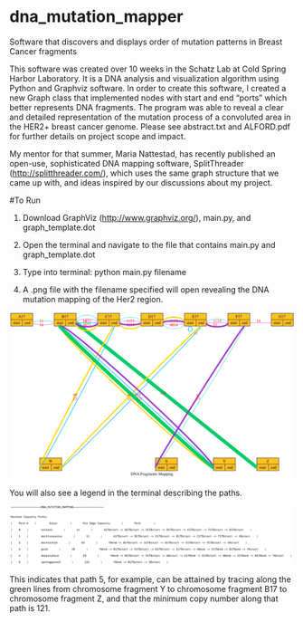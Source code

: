 # dna_mutation_mapper
Software that discovers and displays order of mutation patterns in Breast Cancer fragments

This software was created over 10 weeks in the Schatz Lab at Cold Spring Harbor Laboratory.  It is a DNA analysis and visualization algorithm using Python and Graphviz software. In order to create this software, I created a new Graph class that implemented nodes with start and end “ports” which better represents DNA fragments. The program was able to reveal a clear and detailed representation of the mutation process of a convoluted area in the HER2+ breast cancer genome. Please see abstract.txt and ALFORD.pdf for further details on project scope and impact.

My mentor for that summer, Maria Nattestad, has recently published an open-use, sophisticated DNA mapping software, SplitThreader (http://splitthreader.com/), which uses the same graph structure that we came up with, and ideas inspired by our discussions about my project.

#To Run
1.  Download GraphViz (http://www.graphviz.org/), main.py, and graph_template.dot

2.  Open the terminal and navigate to the file that contains main.py and graph_template.dot

3.  Type into terminal:  python main.py filename

4.  A .png file with the filename specified will open revealing the DNA mutation mapping of the Her2 region.

![alt tag](https://github.com/ma8642/dna_mutation_mapper/blob/master/test.png)

You will also see a legend in the terminal describing the paths.

![alt tag](https://github.com/ma8642/dna_mutation_mapper/blob/master/legend.png)

This indicates that path 5, for example, can be attained by tracing along the green lines from chromosome fragment Y to chromosome fragment B17 to chromosome fragment Z, and that the minimum copy number along that path is 121.

